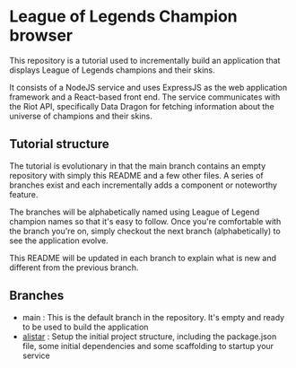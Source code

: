 # League of Legends Champion browser
This repository is a tutorial used to incrementally build an application that
displays League of Legends champions and their skins.

It consists of a NodeJS service and uses ExpressJS as the web application
framework and a React-based front end. The service communicates with the
Riot API, specifically Data Dragon for fetching information about the
universe of champions and their skins.

## Tutorial structure
The tutorial is evolutionary in that the main branch contains an empty
repository with simply this README and a few other files. A series of 
branches exist and each incrementally adds a component or noteworthy feature.

The branches will be alphabetically named using League of Legend champion names
so that it's easy to follow. Once you're comfortable with the branch you're
on, simply checkout the next branch (alphabetically) to see the application
evolve.

This README will be updated in each branch to explain what is new and different
from the previous branch.

## Branches
* main : This is the default branch in the repository. It's empty and ready to be
used to build the application
* [alistar](./docs/alistar.md) : Setup the initial project structure, including the package.json file, some initial dependencies and some scaffolding to startup your service
